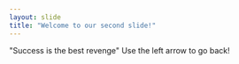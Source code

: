```yaml
---
layout: slide
title: "Welcome to our second slide!"
---
```

"Success is the best revenge"
Use the left arrow to go back!
